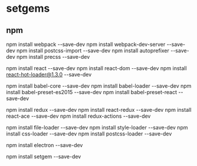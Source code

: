 # setgems

## npm

npm install webpack --save-dev
npm install webpack-dev-server --save-dev
npm install postcss-import --save-dev
npm install autoprefixer --save-dev
npm install precss --save-dev

npm install react --save-dev
npm install react-dom --save-dev
npm install react-hot-loader@1.3.0 --save-dev

npm install babel-core --save-dev
npm install babel-loader --save-dev
npm install babel-preset-es2015 --save-dev
npm install babel-preset-react --save-dev

npm install redux --save-dev
npm install react-redux --save-dev
npm install react-ace --save-dev
npm install redux-actions --save-dev

npm install file-loader --save-dev
npm install style-loader --save-dev
npm install css-loader --save-dev
npm install postcss-loader --save-dev

npm install electron --save-dev

npm install setgem --save-dev
